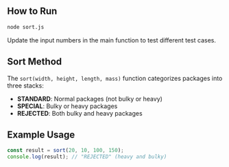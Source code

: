 ## How to Run

```bash
node sort.js
```

Update the input numbers in the main function to test different test cases.

## Sort Method

The `sort(width, height, length, mass)` function categorizes packages into three stacks:

- **STANDARD**: Normal packages (not bulky or heavy)
- **SPECIAL**: Bulky or heavy packages  
- **REJECTED**: Both bulky and heavy packages

## Example Usage

```javascript
const result = sort(20, 10, 100, 150);
console.log(result); // "REJECTED" (heavy and bulky)
```